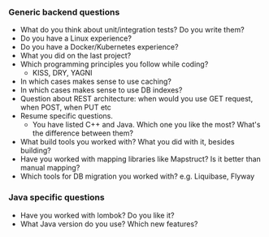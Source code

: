 ### Generic backend questions
* What do you think about unit/integration tests? Do you write them?
* Do you have a Linux experience?
* Do you have a Docker/Kubernetes experience?
* What you did on the last project?
* Which programming principles you follow while coding?
    * KISS, DRY, YAGNI 
* In which cases makes sense to use caching?
* In which cases makes sense to use DB indexes?
* Question about REST architecture: when would you use GET request, when POST, when PUT etc
* Resume specific questions.
    * You have listed C++ and Java. Which one you like the most? What's the difference between them?
* What build tools you worked with? What you did with it, besides building?
* Have you worked with mapping libraries like Mapstruct? Is it better than manual mapping?
* Which tools for DB migration you worked with? e.g. Liquibase, Flyway

### Java specific questions
* Have you worked with lombok? Do you like it?
* What Java version do you use? Which new features?
